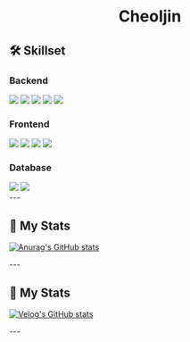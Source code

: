 <div align=center><h1>Cheoljin</h1></div> 

<h2>🛠 Skillset</h2>
<div>
<h3>Backend</h3>
<img src="https://img.shields.io/badge/Python-3776AB?style=for-the-badge&logo=Python&logoColor=white">
<img src="https://img.shields.io/badge/C++-00599C?style=for-the-badge&logo=C%2B%2B&logoColor=white">
<img src="https://img.shields.io/badge/C-A8B9CC?style=for-the-badge&logo=C&logoColor=white">
<img src="https://img.shields.io/badge/Java-007396?style=for-the-badge&logo=Java&logoColor=white">
<img src="https://img.shields.io/badge/JavaScript-F7DF1E?style=for-the-badge&logo=JavaScript&logoColor=white">
</div>
<div>
<h3>Frontend</h3>
<img src="https://img.shields.io/badge/HTML-E34F26?style=for-the-badge&logo=HTML5&logoColor=white">
<img src="https://img.shields.io/badge/CSS-1572B6?style=for-the-badge&logo=CSS3&logoColor=white">
<img src="https://img.shields.io/badge/Bulma-00D1B2?style=for-the-badge&logo=Bulma&logoColor=white">
<img src="https://img.shields.io/badge/Bootstrap-7952B3?style=for-the-badge&logo=Bootstrap&logoColor=white">
</div>
<div>
<h3>Database</h3>
<img src="https://img.shields.io/badge/MongoDB-47A248?style=for-the-badge&logo=MongoDB&logoColor=white">
<img src="https://img.shields.io/badge/MySQL-4479A1?style=for-the-badge&logo=MySQL&logoColor=white">
</div>
---

<h2>💪 My Stats</h3>
<div>
  
[![Anurag's GitHub stats](https://github-readme-stats.vercel.app/api?username=devpcjin&show_icons=true&theme=radical)](https://github.com/devpcjin)  
  
</div>
---

<h2>📕 My Stats</h2>
<div>
  
[![Velog's GitHub stats](https://velog-readme-stats.vercel.app/api/badge?name=pc_jin)](https://velog.io/@pc_jin) 
  
</div>
---

<!--
**devpcjin/devpcjin** is a ✨ _special_ ✨ repository because its `README.md` (this file) appears on your GitHub profile.

Here are some ideas to get you started:

- 🔭 I’m currently working on ...
- 🌱 I’m currently learning ...
- 👯 I’m looking to collaborate on ...
- 🤔 I’m looking for help with ...
- 💬 Ask me about ...
- 📫 How to reach me: ...
- 😄 Pronouns: ...
- ⚡ Fun fact: ...
-->
